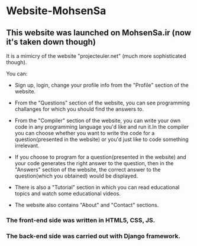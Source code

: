 # Website-MohsenSa
## This website was launched on MohsenSa.ir (now it's taken down though)

It is a mimicry of the website "projecteuler.net" (much more sophisticated though).

You can:
- Sign up, login, change your profile info from the "Profile" section of the website.
- From the "Questions" section of the website, you can see programming challanges for which you should find the answers to.

- From the "Compiler" section of the website, you can write your own code in any programming language you'd like and run it.In the compiler you can choose whether you want to write the code for a question(presented in the website) or you'd just like to code something irrelevant.
- If you choose to program for a question(presented in the website) and your code generates the right answer to the question, then in the "Answers" section of the website, the correct answer to the question(which you obtained) would be displayed.

- There is also a "Tutorial" section in which you can read educational topics and watch some educational videos.

- The website also contains "About" and "Contact" sections.
 
 ### The front-end side was written in HTML5, CSS, JS.
 ### The back-end side was carried out with Django framework.
